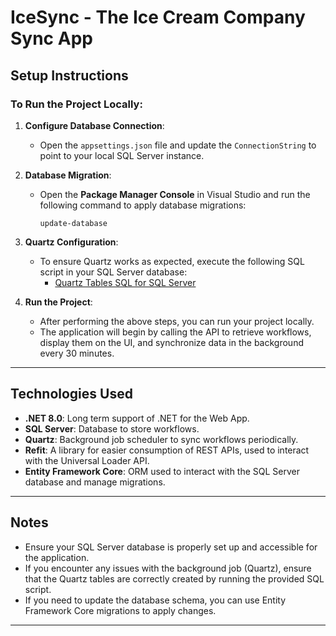 # IceSync - The Ice Cream Company Sync App

## Setup Instructions

### To Run the Project Locally:

1. **Configure Database Connection**:
    - Open the `appsettings.json` file and update the `ConnectionString` to point to your local SQL Server instance.

2. **Database Migration**:
    - Open the **Package Manager Console** in Visual Studio and run the following command to apply database migrations:
      ```
      update-database
      ```

3. **Quartz Configuration**:
    - To ensure Quartz works as expected, execute the following SQL script in your SQL Server database:
      - [Quartz Tables SQL for SQL Server](https://github.com/quartznet/quartznet/blob/main/database/tables/tables_sqlServer.sql)

4. **Run the Project**:
    - After performing the above steps, you can run your project locally.
    - The application will begin by calling the API to retrieve workflows, display them on the UI, and synchronize data in the background every 30 minutes.

---

## Technologies Used

- **.NET 8.0**: Long term support of .NET for the Web App.
- **SQL Server**: Database to store workflows.
- **Quartz**: Background job scheduler to sync workflows periodically.
- **Refit**: A library for easier consumption of REST APIs, used to interact with the Universal Loader API.
- **Entity Framework Core**: ORM used to interact with the SQL Server database and manage migrations.

---

## Notes

- Ensure your SQL Server database is properly set up and accessible for the application.
- If you encounter any issues with the background job (Quartz), ensure that the Quartz tables are correctly created by running the provided SQL script.
- If you need to update the database schema, you can use Entity Framework Core migrations to apply changes.

---
